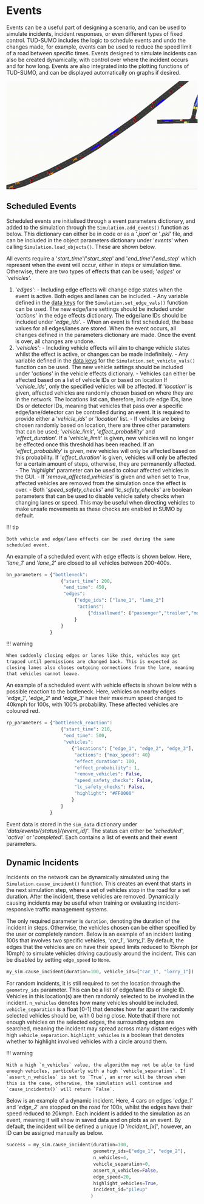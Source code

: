 # Events

Events can be a useful part of designing a scenario, and can be used to simulate incidents, incident responses, or even different types of fixed control. TUD-SUMO includes the logic to schedule events and undo the changes made, for example, events can be used to reduce the speed limit of a road between specific times. Events designed to simulate incidents can also be created dynamically, with control over where the incident occurs and for how long. Events are also integrated into the plotting functions of TUD-SUMO, and can be displayed automatically on graphs if desired.

![Example Dynamic Incident](img/incident_example.gif)

## Scheduled Events

Scheduled events are initialised through a event parameters dictionary, and added to the simulation through the `Simulation.add_events()` function as below. This dictionary can either be in code or as a '<i>.json</i>' or '<i>.pkl</i>' file, and can be included in the object parameters dictionary under '<i>events</i>' when calling `Simulation.load_objects()`. These are shown below.

All events require a '<i>start_time</i>'/'<i>start_step</i>' and '<i>end_time</i>'/'<i>end_step</i>' which represent when the event will occur, either in steps or simulation time. Otherwise, there are two types of effects that can be used; '<i>edges</i>' or '<i>vehicles</i>'.

  1. '<i>edges</i>':
    - Including edge effects will change edge states when the event is active. Both edges and lanes can be included.
    - Any variable defined in the [data keys](4_interactions.md#advanced-getters) for the `Simulation.set_edge_vals()` function can be used. The new edge/lane settings should be included under '<i>actions</i>' in the edge effects dictionary. The edge/lane IDs should be included under '<i>edge_ids</i>'.
    - When an event is first scheduled, the base values for all edges/lanes are stored. When the event occurs, all changes defined in the parameters dictionary are made. Once the event is over, all changes are undone.
  2. '<i>vehicles</i>':
    - Including vehicle effects will aim to change vehicle states whilst the effect is active, or changes can be made indefinitely.
    - Any variable defined in the [data keys](4_interactions.md#advanced-getters) for the `Simulation.set_vehicle_vals()` function can be used. The new vehicle settings should be included under '<i>actions</i>' in the vehicle effects dictionary.
    - Vehicles can either be affected based on a list of vehicle IDs or based on location If '<i>vehicle_ids</i>', only the specified vehicles will be affected. If '<i>location</i>' is given, affected vehicles are randomly chosen based on where they are in the network. The locations list can, therefore, include edge IDs, lane IDs or detector IDs, meaning that vehicles that pass over a specific edge/lane/detector can be controlled during an event. It is required to provide either a '<i>vehicle_ids</i>' or '<i>location</i>' list.
    - If vehicles are being chosen randomly based on location, there are three other parameters that can be used; '<i>vehicle_limit</i>', '<i>effect_probability</i>' and '<i>effect_duration</i>'. If a '<i>vehicle_limit</i>' is given, new vehicles will no longer be effected once this threshold has been reached. If an '<i>effect_probability</i>' is given, new vehicles will only be affected based on this probability. If '<i>effect_duration</i>' is given, vehicles will only be affected for a certain amount of steps, otherwise, they are permanently affected.
    - The '<i>highlight</i>' parameter can be used to colour affected vehicles in the GUI.
    - If '<i>remove_affected_vehicles</i>' is given and when set to `True`, affected vehicles are removed from the simulation once the effect is over.
    - Both '<i>speed_safety_checks</i>' and '<i>lc_safety_checks</i>' are boolean parameters that can be used to disable vehicle safety checks when changing lanes or speed. This may be useful when directing vehicles to make unsafe movements as these checks are enabled in SUMO by default.

!!! tip

    Both vehicle and edge/lane effects can be used during the same scheduled event.

An example of a scheduled event with edge effects is shown below. Here, '<i>lane_1</i>' and '<i>lane_2</i>' are closed to all vehicles between 200-400s.

```python
bn_parameters = {"bottleneck": 
                    {"start_time": 200,
                     "end_time": 450,
                     "edges":
                         {"edge_ids": ["lane_1", "lane_2"]
                          "actions":
                              {"disallowed": ["passenger","trailer","motorcycle","delivery"]},
                         }
                    }
                }
```

!!! warning

    When suddenly closing edges or lanes like this, vehicles may get trapped until permissions are changed back. This is expected as closing lanes also closes outgoing connections from the lane, meaning that vehicles cannot leave.

An example of a scheduled event with vehicle effects is shown below with a possible reaction to the bottleneck. Here, vehicles on nearby edges '<i>edge_1</i>', '<i>edge_2</i>' and '<i>edge_3</i>' have their maximum speed changed to 40kmph for 100s, with 100% probability. These affected vehicles are coloured red.

```python
rp_parameters = {"bottleneck_reaction":
                    {"start_time": 210,
                     "end_time": 500,
                     "vehicles":
                        {"locations": ["edge_1", "edge_2", "edge_3"],
                         "actions": {"max_speed": 40}
                         "effect_duration": 100,
                         "effect_probability": 1,
                         "remove_vehicles": False,
                         "speed_safety_checks": False,
                         "lc_safety_checks": False,
                         "highlight": "#FF0000"
                        }
                    }
                }
```

Event data is stored in the `sim_data` dictionary under '<i>data/events/{status}/{event_id}</i>'. The status can either be '<i>scheduled</i>', '<i>active</i>' or '<i>completed</i>'. Each contains a list of events and their event parameters.

## Dynamic Incidents

Incidents on the network can be dynamically simulated using the `Simulation.cause_incident()` function. This creates an event that starts in the next simulation step, where a set of vehicles stop in the road for a set duration. After the incident, these vehicles are removed. Dynamically causing incidents may be useful when training or evaluating incident-responsive traffic management systems.

The only required parameter is `duration`, denoting the duration of the incident in steps. Otherwise, the vehicles chosen can be either specified by the user or completely random. Below is an example of an incident lasting 100s that involves two specific vehicles, '<i>car_1</i>', '<i>lorry_1</i>'. By default, the edges that the vehicles are on have their speed limits reduced to 15kmph (or 10mph) to simulate vehicles driving cautiously around the incident. This can be disabled by setting `edge_speed` to `None`.

```python
my_sim.cause_incident(duration=100, vehicle_ids=["car_1", "lorry_1"])
```

For random incidents, it is still required to set the location through the `geometry_ids` parameter. This can be a list of edge/lane IDs or single ID. Vehicles in this location(s) are then randomly selected to be involved in the incident. `n_vehicles` denotes how many vehicles should be included. `vehicle_separation` is a float [0-1] that denotes how far apart the randomly selected vehicles should be, with 0 being close. Note that if there not enough vehicles on the selected edges, the surrounding edges are searched, meaning the incident may spread across many distant edges with high `vehicle_separation`. `highlight_vehicles` is a boolean that denotes whether to highlight involved vehicles with a circle around them.

!!! warning

    With a high `n_vehicles` value, the algorithm may not be able to find enough vehicles, particularly with a high `vehicle_separation`. If `assert_n_vehicles` is set to `True`, an error will be thrown when this is the case, otherwise, the simulation will continue and `cause_incidents()` will return `False`.

Below is an example of a dynamic incident. Here, 4 cars on edges '<i>edge_1</i>' and '<i>edge_2</i>' are stopped on the road for 100s, whilst the edges have their speed reduced to 20kmph. Each incident is added to the simulation as an event, meaning it will show in saved data and on plots as an event. By default, the incident will be defined a unique ID '<i>incident_[x]</i>', however, an ID can be assigned manually as below.

```python
success = my_sim.cause_incident(duration=100,
                                geometry_ids=["edge_1", "edge_2"],
                                n_vehicles=4,
                                vehicle_separation=0,
                                assert_n_vehicles=False,
                                edge_speed=20,
                                highlight_vehicles=True,
                                incident_id="pileup"
                               )
```